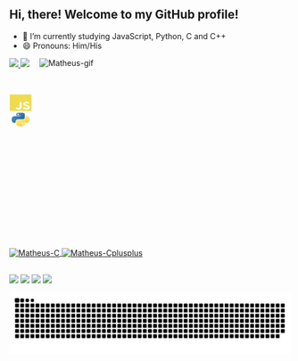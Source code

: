 ## Hi, there! Welcome to my GitHub profile!

- 🌱 I’m currently studying JavaScript, Python, C and C++ 
- 😄 Pronouns: Him/His

<div>
  <img align="right" alt="Matheus-gif" height="340" width="450" src="https://c.tenor.com/Bpv9wTLKMskAAAAC/computer-nerds.gif">
  <a href="https://github.com/Matheus-B-R">
  <img height="180" src="https://github-readme-stats.vercel.app/api?username=Matheus-B-R&show_icons=true&theme=tokyonight&include_all_commits=true&count_private=true"/>
  <img height="150" src="https://github-readme-stats.vercel.app/api/top-langs/?username=Matheus-B-R&layout=compact&langs_count=7&theme=tokyonight"/> 
</div>

##
  
<div style="display: inline_block"><br> 
  <img align="center" alt="Matheus-Js" height="30" width="40" src="https://raw.githubusercontent.com/devicons/devicon/master/icons/javascript/javascript-plain.svg">
  <img align="center" alt="Matheus-Python" height="30" width="40" src="https://raw.githubusercontent.com/devicons/devicon/master/icons/python/python-original.svg">
  <img align="center" alt="Matheus-C" height="30" width="40" src="https://cdn.jsdelivr.net/gh/devicons/devicon/icons/c/c-original.svg">
  <img align="center" alt="Matheus-Cplusplus" height="30" width="40" src="https://cdn.jsdelivr.net/gh/devicons/devicon/icons/cplusplus/cplusplus-original.svg">   
</div>

##

<div>
  <a href = "mailto:contatomistuharoyagami007@gmail.com"><img src="https://img.shields.io/badge/-Gmail-%23333?style=for-the-badge&logo=gmail&logoColor=white" target="_blank"></a>
  <a href="https://gitlab.com/Matheus-B-R"><img src="https://img.shields.io/badge/GitLab-330F63?style=for-the-badge&logo=gitlab&logoColor=white" target="_blank"></a> 
  <a href="https://www.linkedin.com/in/matheus-barros-rosa-2a3412199/" target="_blank"><img src="https://img.shields.io/badge/-LinkedIn-%230077B5?style=for-the-badge&logo=linkedin&logoColor=white" target="_blank"></a> 
  <a href="https://www.youtube.com/channel/UCuRp9Vd9yKKKZdqlQqpY0iA" target="_blank"><img src="https://img.shields.io/badge/YouTube-FF0000?style=for-the-badge&logo=youtube&logoColor=white" target="_blank"></a>
</div>
  
![Snake animation](https://github.com/Matheus-B-R/Matheus-B-R/blob/output/github-contribution-grid-snake.svg)

